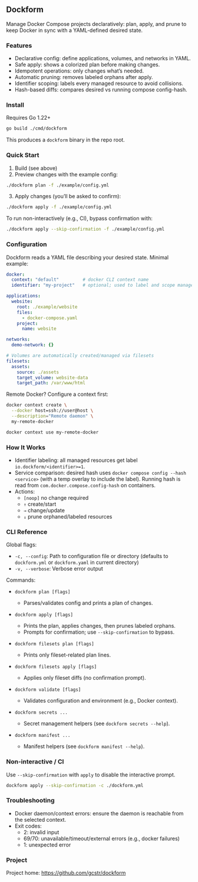## Dockform

Manage Docker Compose projects declaratively: plan, apply, and prune to keep Docker in sync with a YAML-defined desired state.

### Features

- Declarative config: define applications, volumes, and networks in YAML.
- Safe apply: shows a colorized plan before making changes.
- Idempotent operations: only changes what’s needed.
- Automatic pruning: removes labeled orphans after apply.
- Identifier scoping: labels every managed resource to avoid collisions.
- Hash-based diffs: compares desired vs running compose config-hash.

### Install

Requires Go 1.22+

```sh
go build ./cmd/dockform
```

This produces a `dockform` binary in the repo root.

### Quick Start

1) Build (see above)
2) Preview changes with the example config:

```sh
./dockform plan -f ./example/config.yml
```

3) Apply changes (you’ll be asked to confirm):

```sh
./dockform apply -f ./example/config.yml
```

To run non-interactively (e.g., CI), bypass confirmation with:

```sh
./dockform apply --skip-confirmation -f ./example/config.yml
```

### Configuration

Dockform reads a YAML file describing your desired state. Minimal example:

```yaml
docker:
  context: "default"         # docker CLI context name
  identifier: "my-project"   # optional; used to label and scope managed resources

applications:
  website:
    root: ./example/website
    files:
      - docker-compose.yaml
    project:
      name: website

networks:
  demo-network: {}

# Volumes are automatically created/managed via filesets
filesets:
  assets:
    source: ./assets
    target_volume: website-data
    target_path: /var/www/html
```

Remote Docker? Configure a context first:

```sh
docker context create \
  --docker host=ssh://user@host \
  --description="Remote daemon" \
  my-remote-docker

docker context use my-remote-docker
```

### How It Works

- Identifier labeling: all managed resources get label `io.dockform/<identifier>=1`.
- Service comparison: desired hash uses `docker compose config --hash <service>` (with a temp overlay to include the label). Running hash is read from `com.docker.compose.config-hash` on containers.
- Actions:
  - `[noop]` no change required
  - `↑` create/start
  - `→` change/update
  - `↓` prune orphaned/labeled resources

### CLI Reference

Global flags:

- `-c, --config`: Path to configuration file or directory (defaults to `dockform.yml` or `dockform.yaml` in current directory)
- `-v, --verbose`: Verbose error output

Commands:

- `dockform plan [flags]`
  - Parses/validates config and prints a plan of changes.

- `dockform apply [flags]`
  - Prints the plan, applies changes, then prunes labeled orphans.
  - Prompts for confirmation; use `--skip-confirmation` to bypass.

- `dockform filesets plan [flags]`
  - Prints only fileset-related plan lines.

- `dockform filesets apply [flags]`
  - Applies only fileset diffs (no confirmation prompt).

- `dockform validate [flags]`
  - Validates configuration and environment (e.g., Docker context).

- `dockform secrets ...`
  - Secret management helpers (see `dockform secrets --help`).

- `dockform manifest ...`
  - Manifest helpers (see `dockform manifest --help`).

### Non-interactive / CI

Use `--skip-confirmation` with `apply` to disable the interactive prompt.

```sh
dockform apply --skip-confirmation -c ./dockform.yml
```

### Troubleshooting

- Docker daemon/context errors: ensure the daemon is reachable from the selected context.
- Exit codes:
  - 2: invalid input
  - 69/70: unavailable/timeout/external errors (e.g., docker failures)
  - 1: unexpected error

### Project

Project home: https://github.com/gcstr/dockform


